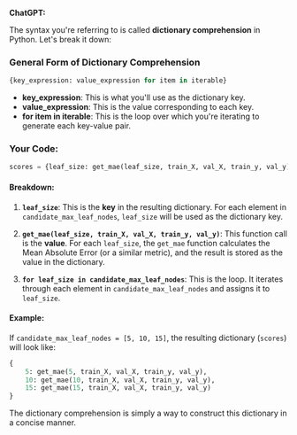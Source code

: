 **ChatGPT:**

The syntax you're referring to is called **dictionary comprehension** in Python. Let's break it down:

### General Form of Dictionary Comprehension

```python
{key_expression: value_expression for item in iterable}
```

* **key_expression**: This is what you'll use as the dictionary key.
* **value_expression**: This is the value corresponding to each key.
* **for item in iterable**: This is the loop over which you're iterating to generate each key-value pair.

### Your Code:

```python
scores = {leaf_size: get_mae(leaf_size, train_X, val_X, train_y, val_y) for leaf_size in candidate_max_leaf_nodes}
```

#### Breakdown:

1. **`leaf_size`**: This is the **key** in the resulting dictionary. For each element in `candidate_max_leaf_nodes`, `leaf_size` will be used as the dictionary key.
    
2. **`get_mae(leaf_size, train_X, val_X, train_y, val_y)`**: This function call is the **value**. For each `leaf_size`, the `get_mae` function calculates the Mean Absolute Error (or a similar metric), and the result is stored as the value in the dictionary.
    
3. **`for leaf_size in candidate_max_leaf_nodes`**: This is the loop. It iterates through each element in `candidate_max_leaf_nodes` and assigns it to `leaf_size`.
    

#### Example:

If `candidate_max_leaf_nodes = [5, 10, 15]`, the resulting dictionary (`scores`) will look like:

```python
{
    5: get_mae(5, train_X, val_X, train_y, val_y),
    10: get_mae(10, train_X, val_X, train_y, val_y),
    15: get_mae(15, train_X, val_X, train_y, val_y)
}
```

The dictionary comprehension is simply a way to construct this dictionary in a concise manner.